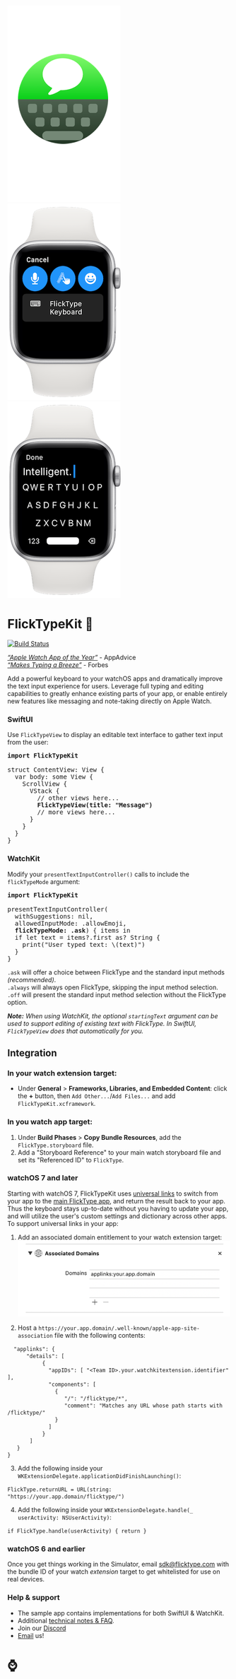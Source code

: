![FlickTypeKit screenshot](docs/icon.png)
![FlickTypeKit screenshot](docs/screenshot-1.png)
![FlickTypeKit screenshot](docs/screenshot-2.png)

# FlickTypeKit 🚀
[![Build Status](https://travis-ci.com/FlickType/FlickTypeKit.svg?branch=xcframework)](https://travis-ci.com/FlickType/FlickTypeKit) 

[_“Apple Watch App of the Year”_](https://appadvice.com/post/appadvices-top-10-apple-watch-apps-2018/764638) - AppAdvice
<br>
[_“Makes Typing a Breeze”_](https://www.forbes.com/sites/davidphelan/2019/03/02/apple-watch-flicktype-gesture-keyboard-app-makes-typing-a-breeze-is-it-any-good/) - Forbes

Add a powerful keyboard to your watchOS apps and dramatically improve the text input experience for users. Leverage full typing and editing capabilities to greatly enhance existing parts of your app, or enable entirely new features like messaging and note-taking directly on Apple Watch.

### SwiftUI
Use `FlickTypeView` to display an editable text interface to gather text input from the user:

<pre>
<b>import FlickTypeKit</b>

struct ContentView: View {
  var body: some View {
    ScrollView {
      VStack {
        // other views here...
        <b>FlickTypeView(title: "Message")</b>
        // more views here...
      }
    }
  }
}
</pre>

### WatchKit
Modify your `presentTextInputController()` calls to include the `flickTypeMode` argument:

<pre>
<b>import FlickTypeKit</b>

presentTextInputController(
  withSuggestions: nil,
  allowedInputMode: .allowEmoji,
  <b>flickTypeMode: .ask</b>) { items in
  if let text = items?.first as? String {
    print("User typed text: \(text)")
  }
}
</pre>

 `.ask` will offer a choice between FlickType and the standard input methods _(recommended)_.
 <br>
 `.always` will always open FlickType, skipping the input method selection.
 <br>
 `.off` will present the standard input method selection without the FlickType option.

_**Note:** When using WatchKit, the optional `startingText` argument can be used to support editing of existing text with FlickType. In SwiftUI, `FlickTypeView` does that automatically for you._

## Integration

### In your watch extension target: 
  - Under **General** > **Frameworks, Libraries, and Embedded Content**: click the **+** button, then `Add Other...`/`Add Files...` and add `FlickTypeKit.xcframework`.

### In you watch app target:
  1. Under **Build Phases** > **Copy Bundle Resources**, add the `FlickType.storyboard` file.
  2. Add a "Storyboard Reference" to your main watch storyboard file and set its "Referenced ID" to `FlickType`.

### watchOS 7 and later
Starting with watchOS 7, FlickTypeKit uses [universal links](https://developer.apple.com/documentation/xcode/allowing_apps_and_websites_to_link_to_your_content) to switch from your app to the [main FlickType app](https://apps.apple.com/us/app/flicktype-keyboard/id1359485719), and return the result back to your app. Thus the keyboard stays up-to-date without you having to update your app, and will utilize the user's custom settings and dictionary across other apps. To support universal links in your app: 

1. Add an associated domain entitlement to your watch extension target:
![Associated domains screenshot](docs/associated-domains.png)

2. Host a `https://your.app.domain/.well-known/apple-app-site-association` file with the following contents:
```{
  "applinks": {
      "details": [
           {
             "appIDs": [ "<Team ID>.your.watchkitextension.identifier" ],
             "components": [
               {
                  "/": "/flicktype/*",
                  "comment": "Matches any URL whose path starts with /flicktype/"
               }
             ]
           }
       ]
   }
}
```

3. Add the following inside your `WKExtensionDelegate.applicationDidFinishLaunching()`:
```
FlickType.returnURL = URL(string: "https://your.app.domain/flicktype/")
```
4. Add the following inside your `WKExtensionDelegate.handle(_ userActivity: NSUserActivity)`:
```
if FlickType.handle(userActivity) { return }
```

### watchOS 6 and earlier
Once you get things working in the Simulator, email [sdk@flicktype.com](mailto:sdk@flicktype.com) with the bundle ID of your watch _extension_ target to get whitelisted for use on real devices.

### Help & support
 - The sample app contains implementations for both SwiftUI & WatchKit. 
 - Additional [technical notes & FAQ](docs/Notes.md).
 - Join our [Discord](https://discord.gg/MFyvmhe)
 - [Email](mailto:sdk@flicktype.com) us!

# ⌚️
